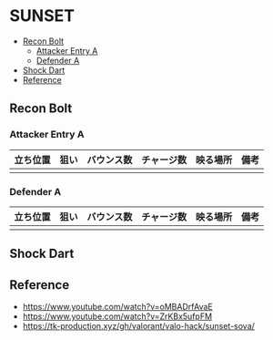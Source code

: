 # SUNSET <!-- omit in toc -->

* [Recon Bolt](#recon-bolt)
  * [Attacker Entry A](#attacker-entry-a)
  * [Defender A](#defender-a)
* [Shock Dart](#shock-dart)
* [Reference](#reference)

## Recon Bolt

### Attacker Entry A

| 立ち位置 | 狙い | バウンス数 | チャージ数 | 映る場所 | 備考 |
| :------- | :--- | ---------: | ---------: | :------- | :--- |
|          |      |            |            |          |      |

### Defender A

| 立ち位置 | 狙い | バウンス数 | チャージ数 | 映る場所 | 備考 |
| :------- | :--- | ---------: | ---------: | :------- | :--- |
|          |      |            |            |          |      |

## Shock Dart

## Reference

* <https://www.youtube.com/watch?v=oMBADrfAvaE>
* <https://www.youtube.com/watch?v=ZrKBx5ufpFM>
* <https://tk-production.xyz/gh/valorant/valo-hack/sunset-sova/>
